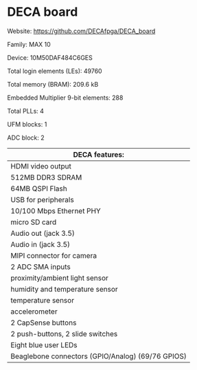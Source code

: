 # DECA board

Website: https://github.com/DECAfpga/DECA_board

Family: MAX 10

Device: 10M50DAF484C6GES

Total login elements (LEs): 49760

Total memory (BRAM): 209.6 kB

Embedded Multiplier 9-bit elements: 288

Total PLLs: 4

UFM blocks: 1

ADC block: 2

| DECA features:                                    |
| ------------------------------------------------- |
| HDMI video output                                 |
| 512MB DDR3 SDRAM                                  |
| 64MB QSPI Flash                                   |
| USB for peripherals                               |
| 10/100 Mbps Ethernet PHY                          |
| micro SD card                                     |
| Audio out (jack 3.5)                              |
| Audio in (jack 3.5)                               |
| MIPI connector for camera                         |
| 2 ADC SMA inputs                                  |
| proximity/ambient light sensor                    |
| humidity and temperature sensor                   |
| temperature sensor                                |
| accelerometer                                     |
| 2 CapSense buttons                                |
| 2 push-buttons, 2 slide switches                  |
| Eight blue user LEDs                              |
| Beaglebone connectors (GPIO/Analog) (69/76 GPIOS) |

